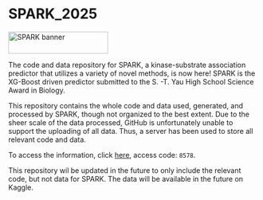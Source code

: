 # SPARK_2025

<img src="https://github.com/user-attachments/assets/d291bb42-4f55-4a34-8bb1-fe4393a7ed22" alt="SPARK banner" style="width: 200px; height: 44px;" width="200" height="44" /></a></h1>

The code and data repository for SPARK, a kinase-substrate association predictor that utilizes a variety of novel methods, is now here! SPARK is the XG-Boost driven predictor submitted to the S. -T. Yau High School Science Award in Biology. 

This repository contains the whole code and data used, generated, and processed by SPARK, though not organized to the best extent. Due to the sheer scale of the data processed, GitHub is unfortunately unable to support the uploading of all data. Thus, a server has been used to store all relevant code and data. 

To access the information, click [here](https://web.ugreen.cloud/web/#/share/89bd41defb314b15aae12e909ca40ee0), access code: `8578`. 

This repository wil be updated in the future to only include the relevant code, but not data for SPARK. The data will be available in the future on Kaggle. 
